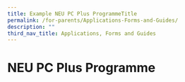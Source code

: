```yaml
---
title: Example NEU PC Plus ProgrammeTitle
permalink: /for-parents/Applications-Forms-and-Guides/
description: ""
third_nav_title: Applications, Forms and Guides
---
```

**NEU PC Plus Programme**
=========================